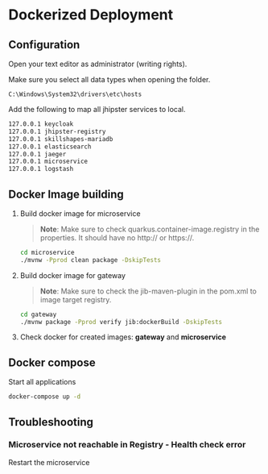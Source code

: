 # Dockerized Deployment

## Configuration

Open your text editor as administrator (writing rights).

Make sure you select all data types when opening the folder.

```
C:\Windows\System32\drivers\etc\hosts
```

Add the following to map all jhipster services to local.

```sh
127.0.0.1 keycloak
127.0.0.1 jhipster-registry
127.0.0.1 skillshapes-mariadb
127.0.0.1 elasticsearch
127.0.0.1 jaeger
127.0.0.1 microservice
127.0.0.1 logstash
```

## Docker Image building

1. Build docker image for microservice

   > **Note**: Make sure to check quarkus.container-image.registry in the properties. It should have no http:// or https://.

   ```sh
   cd microservice
   ./mvnw -Pprod clean package -DskipTests
   ```

2. Build docker image for gateway

   > **Note**: Make sure to check the jib-maven-plugin in the pom.xml to image target registry.

   ```sh
   cd gateway
   ./mvnw package -Pprod verify jib:dockerBuild -DskipTests
   ```

3. Check docker for created images: **gateway** and **microservice**

## Docker compose

Start all applications

```sh
docker-compose up -d
```

## Troubleshooting

### Microservice not reachable in Registry - Health check error

Restart the microservice
